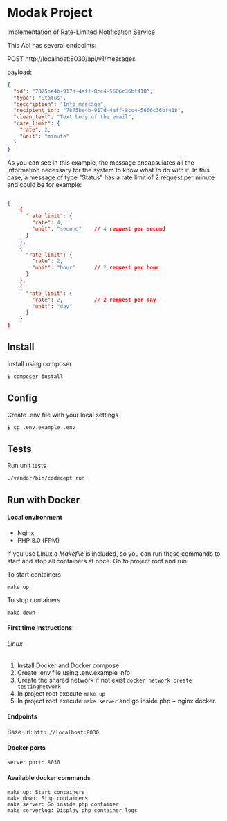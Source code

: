 # Modak Project #

Implementation of Rate-Limited Notification Service

This Api has several endpoints:

POST http://localhost:8030/api/v1/messages

payload:

```json
{
  "id": "7875be4b-917d-4aff-8cc4-5606c36bf418",
  "type": "Status",
  "description": "Info message",
  "recipient_id": "7875be4b-917d-4aff-8cc4-5606c36bf418",
  "clean_text": "Text body of the email",
  "rate_limit": {
    "rate": 2,
    "unit": "minute"
  }
}
```
As you can see in this example, the message encapsulates all the information necessary for the system to know what to do with it. 
In this case, a message of type "Status" has a rate limit of 2 request per minute and could be for example:

```json

{
    {
      "rate_limit": {
        "rate": 4,
        "unit": "second"    // 4 request per second
      }
    },
    {
      "rate_limit": {
        "rate": 2,
        "unit": "hour"      // 2 request per hour
      }
    },
    {
      "rate_limit": {
        "rate": 2,          // 2 request per day
        "unit": "day"
      }
    }
}
```


## Install

Install using composer

``` bash
$ composer install
```

## Config

Create .env file with your local settings

``` bash
$ cp .env.example .env
```

## Tests

Run unit tests

``` bash
./vendor/bin/codecept run
```

## Run with Docker

#### Local environment

* Nginx
* PHP 8.0 (FPM)

If you use Linux a *Makefile* is included, so you can run these commands to start and stop all containers at once.
Go to project root and run:

To start containers
```
make up
```

To stop containers
```
make down
```

#### First time instructions:

###### Linux
1) Install Docker and Docker compose
2) Create .env file using .env.example info
3) Create the shared network if not exist ```docker network create testingnetwork```
4) In project root execute ``` make up ``` 
5) In project root execute ``` make server ``` and go inside php + nginx docker.

#### Endpoints

Base url: ``` http://localhost:8030 ```

#### Docker ports
```
server port: 8030
```

#### Available docker commands
```
make up: Start containers
make down: Stop containers   
make server: Go inside php container
make serverlog: Display php container logs
```